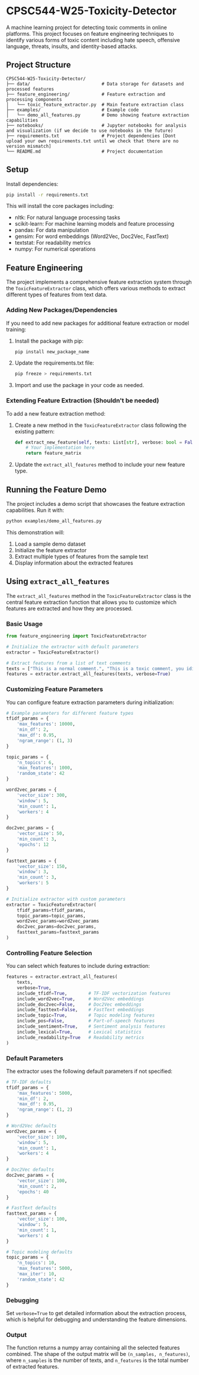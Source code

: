 # CPSC544-W25-Toxicity-Detector

A machine learning project for detecting toxic comments in online platforms. This project focuses on feature engineering techniques to identify various forms of toxic content including hate speech, offensive language, threats, insults, and identity-based attacks.

## Project Structure

```
CPSC544-W25-Toxicity-Detector/
├── data/                           # Data storage for datasets and processed features
├── feature_engineering/            # Feature extraction and processing components
│   └── toxic_feature_extractor.py  # Main feature extraction class
├── examples/                       # Example code
│   └── demo_all_features.py        # Demo showing feature extraction capabilities
├── notebooks/                      # Jupyter notebooks for analysis and visualization (if we decide to use notebooks in the future)
├── requirements.txt                # Project dependencies [Dont upload your own requirements.txt until we check that there are no version mismatch]
└── README.md                       # Project documentation
```

## Setup

Install dependencies:
```bash
pip install -r requirements.txt
```

This will install the core packages including:
- nltk: For natural language processing tasks
- scikit-learn: For machine learning models and feature processing
- pandas: For data manipulation
- gensim: For word embeddings (Word2Vec, Doc2Vec, FastText)
- textstat: For readability metrics
- numpy: For numerical operations

## Feature Engineering

The project implements a comprehensive feature extraction system through the `ToxicFeatureExtractor` class, which offers various methods to extract different types of features from text data.

### Adding New Packages/Dependencies

If you need to add new packages for additional feature extraction or model training:

1. Install the package with pip:
   ```bash
   pip install new_package_name
   ```

2. Update the requirements.txt file:
   ```bash
   pip freeze > requirements.txt
   ```

3. Import and use the package in your code as needed.

### Extending Feature Extraction (Shouldn't be needed)

To add a new feature extraction method:

1. Create a new method in the `ToxicFeatureExtractor` class following the existing pattern:
   ```python
   def extract_new_feature(self, texts: List[str], verbose: bool = False, **kwargs) -> np.ndarray:
       # Your implementation here
       return feature_matrix
   ```

2. Update the `extract_all_features` method to include your new feature type.

## Running the Feature Demo

The project includes a demo script that showcases the feature extraction capabilities. Run it with:

```bash
python examples/demo_all_features.py
```

This demonstration will:
1. Load a sample demo dataset
2. Initialize the feature extractor
3. Extract multiple types of features from the sample text
4. Display information about the extracted features

## Using `extract_all_features`

The `extract_all_features` method in the `ToxicFeatureExtractor` class is the central feature extraction function that allows you to customize which features are extracted and how they are processed.

### Basic Usage

```python
from feature_engineering import ToxicFeatureExtractor

# Initialize the extractor with default parameters
extractor = ToxicFeatureExtractor()

# Extract features from a list of text comments
texts = ["This is a normal comment.", "This is a toxic comment, you idiot!"]
features = extractor.extract_all_features(texts, verbose=True)
```

### Customizing Feature Parameters

You can configure feature extraction parameters during initialization:

```python
# Example parameters for different feature types
tfidf_params = {
    'max_features': 10000,
    'min_df': 2,
    'max_df': 0.95,
    'ngram_range': (1, 3)
}

topic_params = {
    'n_topics': 6,
    'max_features': 1000,
    'random_state': 42
}

word2vec_params = {
    'vector_size': 300,
    'window': 5,
    'min_count': 1,
    'workers': 4
}

doc2vec_params = {
    'vector_size': 50, 
    'min_count': 3, 
    'epochs': 12
}

fasttext_params = {
    'vector_size': 150, 
    'window': 3, 
    'min_count': 3, 
    'workers': 5
}

# Initialize extractor with custom parameters
extractor = ToxicFeatureExtractor(
    tfidf_params=tfidf_params,
    topic_params=topic_params,
    word2vec_params=word2vec_params
    doc2vec_params=doc2vec_params,
    fasttext_params=fasttext_params
)
```

### Controlling Feature Selection

You can select which features to include during extraction:

```python
features = extractor.extract_all_features(
    texts,
    verbose=True,
    include_tfidf=True,        # TF-IDF vectorization features
    include_word2vec=True,     # Word2Vec embeddings
    include_doc2vec=False,     # Doc2Vec embeddings
    include_fasttext=False,    # FastText embeddings
    include_topic=True,        # Topic modeling features
    include_pos=False,         # Part-of-speech features
    include_sentiment=True,    # Sentiment analysis features
    include_lexical=True,      # Lexical statistics
    include_readability=True   # Readability metrics
)
```

### Default Parameters

The extractor uses the following default parameters if not specified:

```python
# TF-IDF defaults
tfidf_params = {
    'max_features': 5000,
    'min_df': 2,
    'max_df': 0.95,
    'ngram_range': (1, 2)
}

# Word2Vec defaults
word2vec_params = {
    'vector_size': 100, 
    'window': 5, 
    'min_count': 1, 
    'workers': 4
}

# Doc2Vec defaults
doc2vec_params = {
    'vector_size': 100, 
    'min_count': 2, 
    'epochs': 40
}

# FastText defaults
fasttext_params = {
    'vector_size': 100, 
    'window': 5, 
    'min_count': 1, 
    'workers': 4
}

# Topic modeling defaults
topic_params = {
    'n_topics': 10,
    'max_features': 5000,
    'max_iter': 10,
    'random_state': 42
}
```

### Debugging

Set `verbose=True` to get detailed information about the extraction process, which is helpful for debugging and understanding the feature dimensions.

### Output

The function returns a numpy array containing all the selected features combined. The shape of the output matrix will be `(n_samples, n_features)`, where `n_samples` is the number of texts, and `n_features` is the total number of extracted features.